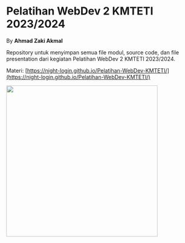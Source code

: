 # Pelatihan WebDev 2 KMTETI 2023/2024
By **Ahmad Zaki Akmal**

Repository untuk menyimpan semua file modul, source code, dan file presentation dari kegiatan Pelatihan WebDev 2 KMTETI 2023/2024.

Materi: [https://night-login.github.io/Pelatihan-WebDev-KMTETI/](https://night-login.github.io/Pelatihan-WebDev-KMTETI/)

<img width="400" src="https://github.com/Night-Login/Pelatihan-WebDev-KMTETI/assets/87590846/57d23995-f4fc-4d76-9923-45c4a97fa0c4" />

